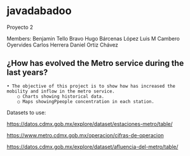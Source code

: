 # javadabadoo
Proyecto 2

Members:
Benjamin Tello Bravo
Hugo Bárcenas López
Luis M Cambero Oyervides
Carlos Herrera
Daniel Ortiz Chávez


## ¿How has evolved the Metro service during the last years?

	• The objective of this project is to show how has increased the mobility and inflow in the metro service. 
		○ Charts showing historical data. 
		○ Maps showingPpeople concentration in each station. 
		
		
		
Datasets to use:


https://datos.cdmx.gob.mx/explore/dataset/estaciones-metro/table/

https://www.metro.cdmx.gob.mx/operacion/cifras-de-operacion

https://datos.cdmx.gob.mx/explore/dataset/afluencia-del-metro/table/
